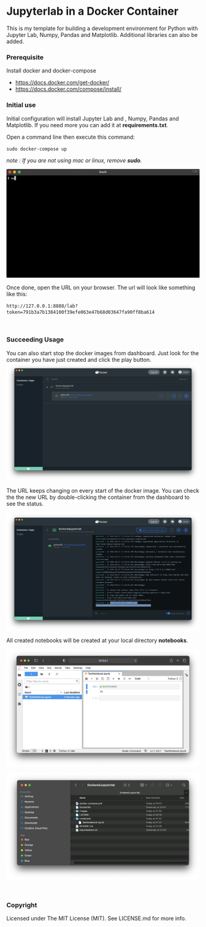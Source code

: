 # Jupyterlab in a Docker Container
This is my template for building a development environment for Python with Jupyter Lab, Numpy, Pandas and Matplotlib. Additional libraries can also be added.

### Prerequisite
Install docker and docker-compose
* https://docs.docker.com/get-docker/
* https://docs.docker.com/compose/install/

### Initial use
Initial configuration will install Jupyter Lab and , Numpy, Pandas and Matplotlib. If you need more you can add it at **requirements.txt**.

Open a command line then execute this command:
```
sudo docker-compose up
```
*note : If you are not using mac or linux, remove **sudo**.*

![alt text](images/dockercompose.gif )

Once done, open the URL on your browser. The url will look like something like this:
```
http://127.0.0.1:8888/lab?token=791b3a7b1384100f39efe063e47b68d03647fa90ff8ba614
```

<br />

### Succeeding Usage

You can also start stop the docker images from dashboard. Just look for the container you have just created and click the play button.
![alt text](images/dashboard.png )

The URL keeps changing on every start of the docker image. You can check the the new URL by double-clicking the container from the dashboard to see the status.

![alt text](images/status.png )


All created notebooks will be created at your local directory **notebooks**.

![alt text](images/notebook.png)

![alt text](images/testfile.png)

<br />

### Copyright
Licensed under The MIT License (MIT). See LICENSE.md for more info.